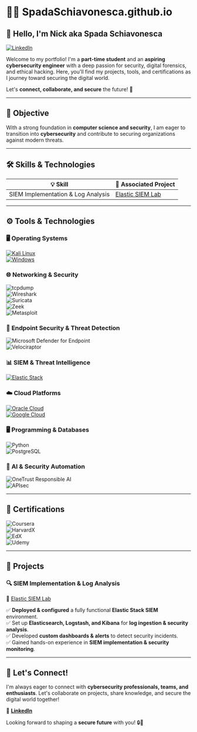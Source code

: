 # 🏴‍☠️ SpadaSchiavonesca.github.io  

## 👋 Hello, I'm Nick aka Spada Schiavonesca  

[![LinkedIn](https://img.shields.io/badge/-LinkedIn-0A66C2?style=for-the-badge&logo=linkedin&logoColor=white)](https://www.linkedin.com/in/nenaduzelac/)  

Welcome to my portfolio! I'm a **part-time student** and an **aspiring cybersecurity engineer** with a deep passion for security, digital forensics, and ethical hacking. Here, you'll find my projects, tools, and certifications as I journey toward securing the digital world.  

Let's **connect, collaborate, and secure** the future! 🚀  

---

## 🎯 **Objective**  

With a strong foundation in **computer science and security**, I am eager to transition into **cybersecurity** and contribute to securing organizations against modern threats.  

---

## 🛠 **Skills & Technologies**  

| 💡 Skill                           | 📌 Associated Project  |
|-----------------------------------|----------------------|
| SIEM Implementation & Log Analysis | [Elastic SIEM Lab](https://github.com/SpadaSchiavonesca/Elastic-SIEM-Lab) |

---

## ⚙️ **Tools & Technologies**  

### 🖥️ **Operating Systems**  
[![Kali Linux](https://img.shields.io/badge/Kali_Linux-557C94?style=for-the-badge&logo=kali-linux&logoColor=white)](https://www.kali.org/)  
[![Windows](https://img.shields.io/badge/Windows-0078D6?style=for-the-badge&logo=windows11&logoColor=white)](https://www.microsoft.com/en-us/windows/)  

### 🌐 **Networking & Security**  
![tcpdump](https://img.shields.io/badge/tcpdump-C70039?style=for-the-badge&logo=gnu-bash&logoColor=white)  
![Wireshark](https://img.shields.io/badge/Wireshark-1679A7?style=for-the-badge&logo=wireshark&logoColor=white)  
![Suricata](https://img.shields.io/badge/Suricata-EF3B2D?style=for-the-badge&logo=suricata&logoColor=white)  
![Zeek](https://img.shields.io/badge/Zeek-777BB4?style=for-the-badge&logo=zeek&logoColor=white)  
![Metasploit](https://img.shields.io/badge/Metasploit-2596CD?style=for-the-badge&logo=metasploit&logoColor=white)  

### 🔐 **Endpoint Security & Threat Detection**  
![Microsoft Defender for Endpoint](https://img.shields.io/badge/Microsoft_Defender_for_Endpoint-5E5E5E?style=for-the-badge&logo=microsoftdefender&logoColor=white)  
![Velociraptor](https://img.shields.io/badge/Velociraptor-4B275F?style=for-the-badge&logo=velociraptor&logoColor=white)  

### 📊 **SIEM & Threat Intelligence**  
[![Elastic Stack](https://img.shields.io/badge/Elastic_Stack-005571?style=for-the-badge&logo=elastic&logoColor=white)](https://www.elastic.co/elastic-stack)  

### ☁️ **Cloud Platforms**  
[![Oracle Cloud](https://img.shields.io/badge/Oracle-F80000?style=for-the-badge&logo=oracle&logoColor=white)](https://www.oracle.com/cloud/)  
[![Google Cloud](https://img.shields.io/badge/Google_Cloud-4285F4?style=for-the-badge&logo=googlecloud&logoColor=white)](https://cloud.google.com/)  

### 🖥️ **Programming & Databases**  
![Python](https://img.shields.io/badge/Python-4584b6?style=for-the-badge&logo=python&logoColor=ffde57)  
![PostgreSQL](https://img.shields.io/badge/PostgreSQL-4169e1?style=for-the-badge&logo=postgresql&logoColor=white)  

### 🤖 **AI & Security Automation**  
![OneTrust Responsible AI](https://img.shields.io/badge/OneTrust_Responsible_AI-00A9CE?style=for-the-badge&logo=onetrust&logoColor=white)  
![APIsec](https://img.shields.io/badge/APIsec-API_Security_for_PCI_Compliance-0077B5?style=for-the-badge&logo=apigee&logoColor=white)  

---

## 📜 **Certifications**  

![Coursera](https://img.shields.io/badge/Coursera-0056D2?style=for-the-badge&logo=coursera&logoColor=white)  
![HarvardX](https://img.shields.io/badge/HarvardX-A51C30?style=for-the-badge&logo=harvard&logoColor=white)  
![EdX](https://img.shields.io/badge/EdX-193A3E?style=for-the-badge&logo=edx&logoColor=white)  
![Udemy](https://img.shields.io/badge/Udemy-A435F0?style=for-the-badge&logo=udemy&logoColor=white)  

---

## 📂 **Projects**  

### 🔍 **SIEM Implementation & Log Analysis**  
📌 [Elastic SIEM Lab](https://github.com/SpadaSchiavonesca/Elastic-SIEM-Lab)  

✅ **Deployed & configured** a fully functional **Elastic Stack SIEM** environment.  
✅ Set up **Elasticsearch, Logstash, and Kibana** for **log ingestion & security analysis**.  
✅ Developed **custom dashboards & alerts** to detect security incidents.  
✅ Gained hands-on experience in **SIEM implementation & security monitoring**.  

---

## 🤝 **Let's Connect!**  

I'm always eager to connect with **cybersecurity professionals, teams, and enthusiasts**. Let's collaborate on projects, share knowledge, and secure the digital world together!  

📩 **[LinkedIn](https://www.linkedin.com/in/nenaduzelac/)**  

Looking forward to shaping a **secure future** with you! 🔒🚀  
